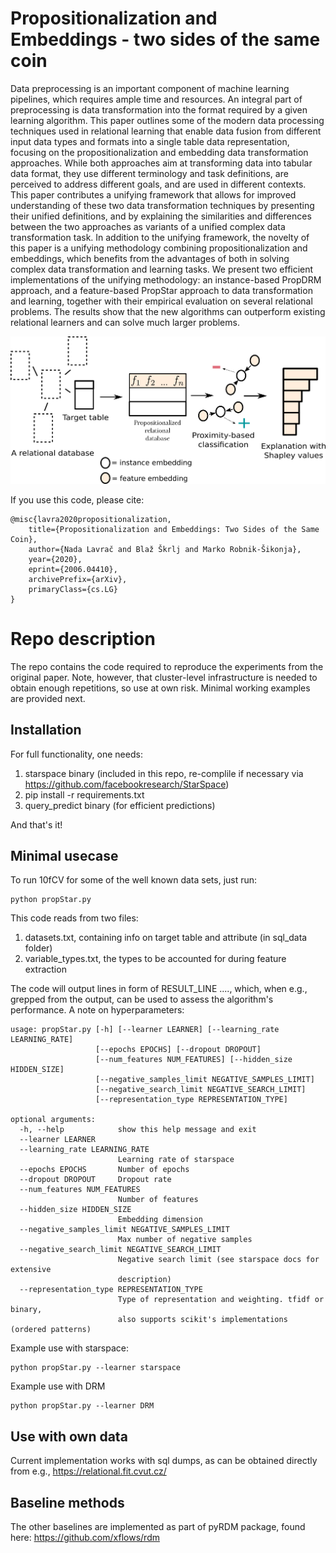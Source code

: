 # Propositionalization and Embeddings - two sides of the same coin
Data preprocessing is an important component of machine learning pipelines, which requires ample time and resources. An integral part of preprocessing is data transformation into the format required by a given learning algorithm. This paper outlines some of the modern data processing techniques used in relational learning that enable data fusion from different input data types and formats into a single table data representation, focusing on the propositionalization and embedding data transformation approaches. While both approaches aim at transforming data into tabular data format, they use different terminology and task definitions, are perceived to address different goals, and are used in different contexts. This paper contributes a unifying framework that allows for improved understanding of these two data transformation techniques by presenting their unified definitions, and by explaining the similarities and differences between the two approaches as variants of a unified complex data transformation task. In addition to the unifying framework, the novelty of this paper is a unifying methodology combining propositionalization and embeddings, which benefits from the advantages of both in solving complex data transformation and learning tasks. We present two efficient implementations of the unifying methodology: an instance-based PropDRM approach, and a feature-based PropStar approach to data transformation and learning, together with their empirical evaluation on several relational problems. The results show that the new algorithms can outperform existing relational learners and can solve much larger problems.


![PropStar](images/propembedscheme.png)

If you use this code, please cite:

```
@misc{lavra2020propositionalization,
    title={Propositionalization and Embeddings: Two Sides of the Same Coin},
    author={Nada Lavrač and Blaž Škrlj and Marko Robnik-Šikonja},
    year={2020},
    eprint={2006.04410},
    archivePrefix={arXiv},
    primaryClass={cs.LG}
}
```

# Repo description
The repo contains the code required to reproduce the experiments from the original paper. Note, however, that cluster-level infrastructure is needed to obtain enough repetitions, so use at own risk. Minimal working examples are provided next.

## Installation
For full functionality, one needs:
1. starspace binary (included in this repo, re-complile if necessary via https://github.com/facebookresearch/StarSpace)
2. pip install -r requirements.txt
3. query_predict binary (for efficient predictions)

And that's it!
## Minimal usecase
To run 10fCV for some of the well known data sets, just run:

```
python propStar.py
```

This code reads from two files:
1. datasets.txt, containing info on target table and attribute (in sql_data folder)
2. variable_types.txt, the types to be accounted for during feature extraction

The code will output lines in form of RESULT_LINE ...., which, when e.g., grepped from the output, can be used to assess the algorithm's performance. A note on hyperparameters:


```
usage: propStar.py [-h] [--learner LEARNER] [--learning_rate LEARNING_RATE]
                   [--epochs EPOCHS] [--dropout DROPOUT]
                   [--num_features NUM_FEATURES] [--hidden_size HIDDEN_SIZE]
                   [--negative_samples_limit NEGATIVE_SAMPLES_LIMIT]
                   [--negative_search_limit NEGATIVE_SEARCH_LIMIT]
                   [--representation_type REPRESENTATION_TYPE]

optional arguments:
  -h, --help            show this help message and exit
  --learner LEARNER
  --learning_rate LEARNING_RATE
                        Learning rate of starspace
  --epochs EPOCHS       Number of epochs
  --dropout DROPOUT     Dropout rate
  --num_features NUM_FEATURES
                        Number of features
  --hidden_size HIDDEN_SIZE
                        Embedding dimension
  --negative_samples_limit NEGATIVE_SAMPLES_LIMIT
                        Max number of negative samples
  --negative_search_limit NEGATIVE_SEARCH_LIMIT
                        Negative search limit (see starspace docs for extensive
                        description)
  --representation_type REPRESENTATION_TYPE
                        Type of representation and weighting. tfidf or binary,
                        also supports scikit's implementations (ordered patterns)

```

Example use with starspace:
```
python propStar.py --learner starspace
```
Example use with DRM
```
python propStar.py --learner DRM
```

## Use with own data
Current implementation works with sql dumps, as can be obtained directly from e.g., https://relational.fit.cvut.cz/

## Baseline methods
The other baselines are implemented as part of pyRDM package, found here:
https://github.com/xflows/rdm